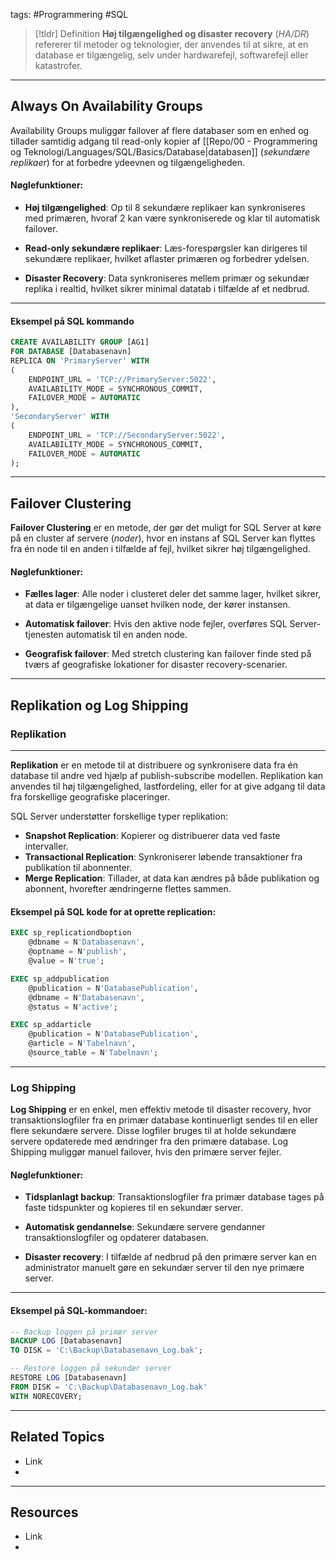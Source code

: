 tags: #Programmering #SQL

> [!tldr] Definition
> **Høj tilgængelighed og disaster recovery** (_HA/DR_) refererer til metoder og teknologier, der anvendes til at sikre, at en database er tilgængelig, selv under hardwarefejl, softwarefejl eller katastrofer.

---

## Always On Availability Groups
Availability Groups muliggør failover af flere databaser som en enhed og tillader samtidig adgang til read-only kopier af [[Repo/00 - Programmering og Teknologi/Languages/SQL/Basics/Database|databasen]] (_sekundære replikaer_) for at forbedre ydeevnen og tilgængeligheden.

#### Nøglefunktioner:

- **Høj tilgængelighed**: Op til 8 sekundære replikaer kan synkroniseres med primæren, hvoraf 2 kan være synkroniserede og klar til automatisk failover.
    
- **Read-only sekundære replikaer**: Læs-forespørgsler kan dirigeres til sekundære replikaer, hvilket aflaster primæren og forbedrer ydelsen.
    
- **Disaster Recovery**: Data synkroniseres mellem primær og sekundær replika i realtid, hvilket sikrer minimal datatab i tilfælde af et nedbrud.

---

#### Eksempel på SQL kommando
```SQL
CREATE AVAILABILITY GROUP [AG1]
FOR DATABASE [Databasenavn]
REPLICA ON 'PrimaryServer' WITH
(
    ENDPOINT_URL = 'TCP://PrimaryServer:5022',
    AVAILABILITY_MODE = SYNCHRONOUS_COMMIT,
    FAILOVER_MODE = AUTOMATIC
),
'SecondaryServer' WITH
(
    ENDPOINT_URL = 'TCP://SecondaryServer:5022',
    AVAILABILITY_MODE = SYNCHRONOUS_COMMIT,
    FAILOVER_MODE = AUTOMATIC
);
```

---

## Failover Clustering
**Failover Clustering** er en metode, der gør det muligt for SQL Server at køre på en cluster af servere (_noder_), hvor en instans af SQL Server kan flyttes fra én node til en anden i tilfælde af fejl, hvilket sikrer høj tilgængelighed.

#### Nøglefunktioner:

- **Fælles lager**: Alle noder i clusteret deler det samme lager, hvilket sikrer, at data er tilgængelige uanset hvilken node, der kører instansen.
    
- **Automatisk failover**: Hvis den aktive node fejler, overføres SQL Server-tjenesten automatisk til en anden node.
    
- **Geografisk failover**: Med stretch clustering kan failover finde sted på tværs af geografiske lokationer for disaster recovery-scenarier.

---

## Replikation og Log Shipping
### Replikation
---
**Replikation** er en metode til at distribuere og synkronisere data fra én database til andre ved hjælp af publish-subscribe modellen. Replikation kan anvendes til høj tilgængelighed, lastfordeling, eller for at give adgang til data fra forskellige geografiske placeringer.

SQL Server understøtter forskellige typer replikation:
- **Snapshot Replication**: Kopierer og distribuerer data ved faste intervaller.
- **Transactional Replication**: Synkroniserer løbende transaktioner fra publikation til abonnenter.
- **Merge Replication**: Tillader, at data kan ændres på både publikation og abonnent, hvorefter ændringerne flettes sammen.

#### Eksempel på SQL kode for at oprette replication:
```SQL
EXEC sp_replicationdboption 
    @dbname = N'Databasenavn', 
    @optname = N'publish', 
    @value = N'true';

EXEC sp_addpublication 
    @publication = N'DatabasePublication', 
    @dbname = N'Databasenavn', 
    @status = N'active';

EXEC sp_addarticle 
    @publication = N'DatabasePublication', 
    @article = N'Tabelnavn', 
    @source_table = N'Tabelnavn';
```

---

### Log Shipping
**Log Shipping** er en enkel, men effektiv metode til disaster recovery, hvor transaktionslogfiler fra en primær database kontinuerligt sendes til en eller flere sekundære servere. Disse logfiler bruges til at holde sekundære servere opdaterede med ændringer fra den primære database. Log Shipping muliggør manuel failover, hvis den primære server fejler.

#### Nøglefunktioner:

- **Tidsplanlagt backup**: Transaktionslogfiler fra primær database tages på faste tidspunkter og kopieres til en sekundær server.
    
- **Automatisk gendannelse**: Sekundære servere gendanner transaktionslogfiler og opdaterer databasen.
    
- **Disaster recovery**: I tilfælde af nedbrud på den primære server kan en administrator manuelt gøre en sekundær server til den nye primære server.

---

#### Eksempel på SQL-kommandoer:
```SQL
-- Backup loggen på primær server
BACKUP LOG [Databasenavn]
TO DISK = 'C:\Backup\Databasenavn_Log.bak';

-- Restore loggen på sekundær server
RESTORE LOG [Databasenavn]
FROM DISK = 'C:\Backup\Databasenavn_Log.bak'
WITH NORECOVERY;
```

---

## Related Topics
- Link
- 

---

## Resources
- Link
- 